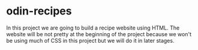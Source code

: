 # odin-recipes
In this project we are going to build a recipe website using HTML. The website will be not pretty at the beginning of the project because we won't be using much of CSS in this project but we will do it in later stages.